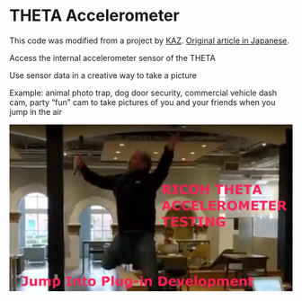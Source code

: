 # THETA Accelerometer

This code was modified from a project by [KAZ](https://twitter.com/yokazuya_jp).
[Original article in Japanese](https://qiita.com/yokazuya/items/f36e5a2252bf32b0c18b).

Access the internal accelerometer sensor of the THETA

Use sensor data in a creative way to take a picture

Example: animal photo trap, dog door security, commercial vehicle dash cam, party “fun” cam to take pictures of you and your friends when you jump in the air

![jump image](images/jump.png)




